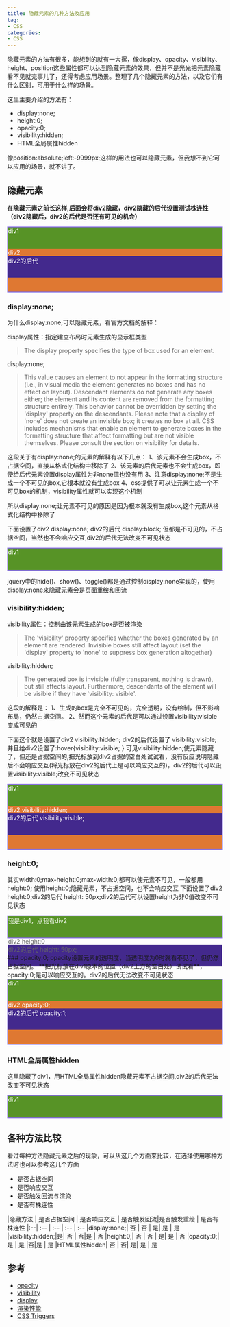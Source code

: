 ```yaml
---
title: 隐藏元素的几种方法及应用
tag:
- CSS
categories:
- CSS
---
```


隐藏元素的方法有很多，能想到的就有一大摞，像display、opacity、visibility、height、position这些属性都可以达到隐藏元素的效果，但并不是光光把元素隐藏看不见就完事儿了，还得考虑应用场景。整理了几个隐藏元素的方法，以及它们有什么区别，可用于什么样的场景。
<!-- more -->

这里主要介绍的方法有：
- display:none;
- height:0;
- opacity:0;
- visibility:hidden;
- HTML全局属性hidden

像position:absolute;left:-9999px;这样的用法也可以隐藏元素，但我想不到它可以应用的场景，就不讲了。

## 隐藏元素
**在隐藏元素之前长这样,后面会将div2隐藏，div2隐藏的后代设置测试株连性（div2隐藏后，div2的后代是否还有可见的机会）**
<div style="border: 2px solid #8973de;color:#fff;"><div style="width: 100%;
            height: 50px;
            background-color: #579326;">div1</div><div style="width: 100%;
            height: 100px;
            background-color: #df7832;">div2<div style="width: 100%;
            height: 50px;
            background-color: #43298d;">div2的后代</div> </div></div> 

### display:none;
为什么display:none;可以隐藏元素，看官方文档的解释：

display属性：指定建立布局时元素生成的显示框类型
>The display property specifies the type of box used for an element.

display:none;
>This value causes an element to not appear in the formatting structure (i.e., in visual media the element generates no boxes and has no effect on layout). Descendant elements do not generate any boxes either; the element and its content are removed from the formatting structure entirely. This behavior cannot be overridden by setting the 'display' property on the descendants.
Please note that a display of 'none' does not create an invisible box; it creates no box at all. CSS includes mechanisms that enable an element to generate boxes in the formatting structure that affect formatting but are not visible themselves. Please consult the section on visibility for details.

这段关于有display:none;的元素的解释有以下几点：
1、该元素不会生成box，不占据空间，直接从格式化结构中移除了
2、该元素的后代元素也不会生成box，即使给后代元素设置display属性为非none值也没有用
3、注意display:none;不是生成一个不可见的box,它根本就没有生成box
4、css提供了可以让元素生成一个不可见box的机制，visibility属性就可以实现这个机制

所以display:none;让元素不可见的原因是因为根本就没有生成box,这个元素从格式化结构中移除了

下面设置了div2  display:none;  div2的后代 display:block; 但都是不可见的，不占据空间，当然也不会响应交互,div2的后代无法改变不可见状态
<div style="border: 2px solid #8973de;color:#fff;"><div style="width: 100%;
height: 50px;
background-color: #579326;">div1</div><div style="width: 100%;
height: 100px;
background-color: #df7832;
display:none;">div2  display:none;<div style="width: 100%;
height: 50px;
background-color: #43298d;
display:block;">div2的后代 display:block;</div> </div></div> 

jquery中的hide()、show()、toggle()都是通过控制display:none实现的，使用display:none来隐藏元素会是页面重绘和回流


### visibility:hidden;

visibility属性：控制由该元素生成的box是否被渲染
>The 'visibility' property specifies whether the boxes generated by an element are rendered. Invisible boxes still affect layout (set the 'display' property to 'none' to suppress box generation altogether)

visibility:hidden; 
>The generated box is invisible (fully transparent, nothing is drawn), but still affects layout. Furthermore, descendants of the element will be visible if they have 'visibility: visible'.

这段的解释是：
1、生成的box是完全不可见的，完全透明，没有绘制，但不影响布局，仍然占据空间。
2、然而这个元素的后代是可以通过设置visibility:visible变成可见的

下面这个就是设置了div2 visibility:hidden;  div2的后代设置了 visibility:visible; 并且给div2设置了:hover{visibility:visible; }
可见visibility:hidden;使元素隐藏了，但还是占据空间的,把光标放到div2占据的空白处试试看，没有反应说明隐藏后不会响应交互(将光标放在div2的后代上是可以响应交互的)，div2的后代可以设置visibility:visible;改变不可见状态

<div style="border: 2px solid #8973de;color:#fff;"><div style="width: 100%;
height: 50px;
background-color: #579326;">div1</div><div class="visibility" style="width: 100%;
height: 100px;
background-color: #df7832;">div2  visibility:hidden;<div style="width: 100%;
height: 50px;
background-color: #43298d;
display:block;
visibility:visible;">div2的后代 visibility:visible;</div> </div></div> 

### height:0;
其实width:0;max-height:0;max-width:0;都可以使元素不可见，一般都用height:0;
使用height:0;隐藏元素，不占据空间，也不会响应交互
下面设置了div2 height:0;div2的后代 height: 50px;div2的后代可以设置height为非0值改变不可见状态

<div style="border: 2px solid #8973de;color:#fff;"><div style="width: 100%;height: 50px;background-color: #579326;" onclick="javascript:$('#div2').css('height','100px')">我是div1，点我看div2</div><div style="width: 100%;
            background-color: #df7832;
            height:0;
            transition: height .5s; color:#666" id="div2">div2 height:0<div style="width: 100%;
            height: 50px;
            background-color: #43298d;">div2的后代 height: 50px;</div></div></div> 

<br>
<br>
### opacity:0;
opacity设置元素的透明度，当透明度为0时就看不见了，但仍然占据空间。
**把光标放在div1原本的位置（div2上方的空白处）试试看**，opacity:0;是可以响应交互的。div2的后代无法改变不可见状态
<div style="border: 2px solid #8973de;color:#fff;"><div style="width: 100%;
            height: 50px;
            background-color: #579326;">div1</div><div style="width: 100%;
            height: 100px;
            background-color: #df7832;
            transition: opacity .5s;" class="opacity">div2 opacity:0;<div style="width: 100%;
            height: 50px;
            background-color: #43298d;opacity:1;">div2的后代 opacity:1;</div> </div></div> 

### HTML全局属性hidden
这里隐藏了div1，用HTML全局属性hidden隐藏元素不占据空间,div2的后代无法改变不可见状态
<div style="border: 2px solid #8973de;color:#fff;"><div style="width: 100%;
            height: 50px;
            background-color: #579326;">div1</div><div style="width: 100%;
            height: 100px;
            background-color: #df7832;" hidden>div2<div style="width: 100%;
            height: 50px;
            background-color: #43298d;" hidden="false">div2的后代</div> </div></div> 

## 各种方法比较
看过每种方法隐藏元素之后的现象，可以从这几个方面来比较，在选择使用哪种方法时也可以参考这几个方面

- 是否占据空间
- 是否响应交互
- 是否触发回流与渲染
- 是否有株连性

|隐藏方法 | 是否占据空间 | 是否响应交互 | 是否触发回流|是否触发重绘 | 是否有株连性
|:--| :-- | :--  | :--  | :-- 
|display:none;| 否 | 否 | 是| 是 | 是
|visibility:hidden;|是| 否 | 否|是   | 否
|height:0;| 否 | 否 | 是| 是 | 否
|opacity:0;| 是 | 是 |否|是  | 是
|HTML属性hidden| 否 | 否| 是| 是 | 是


## 参考
- [opacity](https://www.w3.org/TR/css3-color/#transparency)
- [visibility](https://www.w3.org/wiki/CSS/Properties/visibility)
- [display](https://www.w3.org/wiki/CSS/Properties/display)
- [渲染性能](https://developers.google.com/web/fundamentals/performance/rendering/)
- [CSS Triggers](https://csstriggers.com/)
